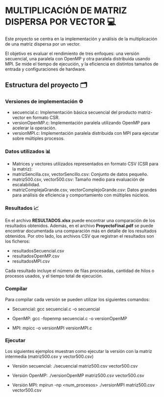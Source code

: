 # MULTIPLICACIÓN DE MATRIZ DISPERSA POR VECTOR 💻

Este proyecto se centra en la implementación y análisis de la multiplicación de una matriz dispersa por un vector.

El objetivo es evaluar el rendimiento de tres enfoques: una versión secuencial, una paralela con OpenMP y otra paralela distribuida usando MPI. Se mide el tiempo de ejecución, y la eficiencia en distintos tamaños de entrada y configuraciones de hardware.

## Estructura del proyecto 🗂️
### Versiones de implementación ⚙️
- secuencial.c: Implementación básica secuencial del producto matriz-vector en formato CSR.
- versionOpenMP.c: Implementación paralela utilizando OpenMP para acelerar la operación.
- versionMPI.c: Implementación paralela distribuida con MPI para ejecutar sobre múltiples procesos.

### Datos utilizados 📊
- Matrices y vectores utilizados representados en formato CSV (CSR para la matriz):
- matrizSencilla.csv, vectorSencillo.csv: Conjunto de datos pequeño.
- matriz500.csv, vector500.csv: Tamaño medio para evaluación de escalabilidad.
- matrizComplejaGrande.csv, vectorComplejoGrande.csv: Datos grandes para análisis de eficiencia y comportamiento con múltiples núcleos.

### Resultados 📈
En el archivo **RESULTADOS.xlsx** puede encontrar una comparación de los resultados obtenidos. Además, en el archivo **ProyectoFinal.pdf** se puede encontrar documentada una comparación más en detalle de los resultados obtenidos.
Por otro lado, los archivos CSV que registran el resultados son los ficheros:

- resultadosSecuencial.csv
- resultadosOpenMP.csv
- resultadosMPI.csv

Cada resultado incluye el número de filas procesadas, cantidad de hilos o procesos usados, y el tiempo total de ejecución.

### Compilar 
Para compilar cada versión se pueden utilizar los siguientes comandos:

- Secuencial: 
    gcc secuencial.c -o secuencial

- OpenMP: 
    gcc -fopenmp secuencial.c -o versionOpenMP

- MPI: 
    mpicc -o versionMPI versionMPI.c

### Ejecutar 
Los siguientes ejemplos muestran como ejecutar la versión con la matriz intermedia (matriz500.csv y vector500.csv)

- Versión secuencial:
    ./secuencial matriz500.csv vector500.csv

- Versión OpenMP:
    ./versionOpenMP matriz500.csv vector500.csv

- Versión MPI:
    mpirun -np <num_procesos> ./versionMPI matriz500.csv vector500.csv
